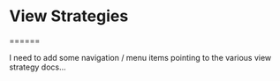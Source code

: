 # View Strategies
======

I need to add some navigation / menu items pointing to the various view strategy docs...